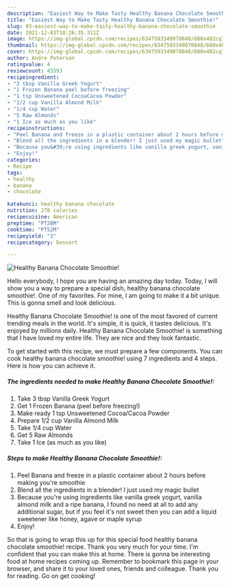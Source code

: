 ```yaml
---
description: "Easiest Way to Make Tasty Healthy Banana Chocolate Smoothie!"
title: "Easiest Way to Make Tasty Healthy Banana Chocolate Smoothie!"
slug: 93-easiest-way-to-make-tasty-healthy-banana-chocolate-smoothie
date: 2021-12-03T18:26:35.311Z
image: https://img-global.cpcdn.com/recipes/6347593349070848/680x482cq70/healthy-banana-chocolate-smoothie-recipe-main-photo.jpg
thumbnail: https://img-global.cpcdn.com/recipes/6347593349070848/680x482cq70/healthy-banana-chocolate-smoothie-recipe-main-photo.jpg
cover: https://img-global.cpcdn.com/recipes/6347593349070848/680x482cq70/healthy-banana-chocolate-smoothie-recipe-main-photo.jpg
author: Andre Peterson
ratingvalue: 4
reviewcount: 45593
recipeingredient:
- "3 tbsp Vanilla Greek Yogurt"
- "1 Frozen Banana peel before freezing"
- "1 tsp Unsweetened CocoaCacoa Powder"
- "1/2 cup Vanilla Almond Milk"
- "1/4 cup Water"
- "5 Raw Almonds"
- "1 Ice as much as you like"
recipeinstructions:
- "Peel Banana and freeze in a plastic container about 2 hours before making you&#39;re smoothie"
- "Blend all the ingredients in a blender! I just used my magic bullet"
- "Because you&#39;re using ingredients like vanilla greek yogurt, vanilla almond milk and a ripe banana, I found no need at all to add any additional sugar, but if you feel it&#39;s not sweet then you can add a liquid sweetener like honey, agave or maple syrup"
- "Enjoy!"
categories:
- Recipe
tags:
- healthy
- banana
- chocolate

katakunci: healthy banana chocolate 
nutrition: 278 calories
recipecuisine: American
preptime: "PT28M"
cooktime: "PT52M"
recipeyield: "3"
recipecategory: Dessert

---
```



![Healthy Banana Chocolate Smoothie!](https://img-global.cpcdn.com/recipes/6347593349070848/680x482cq70/healthy-banana-chocolate-smoothie-recipe-main-photo.jpg)

Hello everybody, I hope you are having an amazing day today. Today, I will show you a way to prepare a special dish, healthy banana chocolate smoothie!. One of my favorites. For mine, I am going to make it a bit unique. This is gonna smell and look delicious.

Healthy Banana Chocolate Smoothie! is one of the most favored of current trending meals in the world. It's simple, it is quick, it tastes delicious. It's enjoyed by millions daily. Healthy Banana Chocolate Smoothie! is something that I have loved my entire life. They are nice and they look fantastic.




To get started with this recipe, we must prepare a few components. You can cook healthy banana chocolate smoothie! using 7 ingredients and 4 steps. Here is how you can achieve it.

<!--inarticleads1-->

##### The ingredients needed to make Healthy Banana Chocolate Smoothie!:

1. Take 3 tbsp Vanilla Greek Yogurt
1. Get 1 Frozen Banana (peel before freezing!)
1. Make ready 1 tsp Unsweetened Cocoa/Cacoa Powder
1. Prepare 1/2 cup Vanilla Almond Milk
1. Take 1/4 cup Water
1. Get 5 Raw Almonds
1. Take 1 Ice (as much as you like)




<!--inarticleads2-->

##### Steps to make Healthy Banana Chocolate Smoothie!:

1. Peel Banana and freeze in a plastic container about 2 hours before making you&#39;re smoothie
1. Blend all the ingredients in a blender! I just used my magic bullet
1. Because you&#39;re using ingredients like vanilla greek yogurt, vanilla almond milk and a ripe banana, I found no need at all to add any additional sugar, but if you feel it&#39;s not sweet then you can add a liquid sweetener like honey, agave or maple syrup
1. Enjoy!




So that is going to wrap this up for this special food healthy banana chocolate smoothie! recipe. Thank you very much for your time. I'm confident that you can make this at home. There is gonna be interesting food at home recipes coming up. Remember to bookmark this page in your browser, and share it to your loved ones, friends and colleague. Thank you for reading. Go on get cooking!

